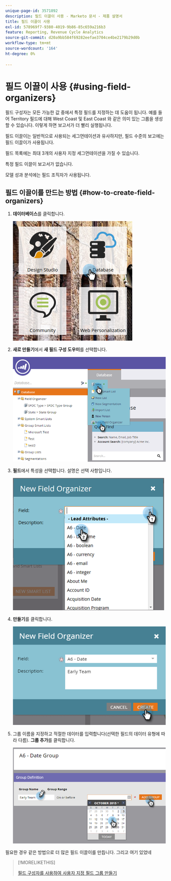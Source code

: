 ```yaml
---
unique-page-id: 3571892
description: 필드 이끌이 사용 - Marketo 문서 - 제품 설명서
title: 필드 이끌이 사용
exl-id: 578969f7-9380-4019-9b86-85c659a216b3
feature: Reporting, Revenue Cycle Analytics
source-git-commit: d20a9bb584f69282eefae3704ce4be2179b29d0b
workflow-type: tm+mt
source-wordcount: '164'
ht-degree: 0%

---
```


# 필드 이끌이 사용 {#using-field-organizers}

필드 구성자는 모든 가능한 값 중에서 특정 필드를 지정하는 데 도움이 됩니다. 예를 들어 Territory 필드에 대해 West Coast 및 East Coast 와 같은 의미 있는 그룹을 생성할 수 있습니다. 이렇게 하면 보고서가 더 빨리 실행됩니다.

필드 이끌이는 일반적으로 사용되는 세그먼테이션과 유사하지만, 필드 수준의 보고에는 필드 이끌이가 사용됩니다.

필드 목록에는 최대 3개의 사용자 지정 세그먼테이션을 가질 수 있습니다.

특정 필드 이끌이 보고서가 없습니다.

모델 성과 분석에는 필드 조직자가 사용됩니다.

## 필드 이끌이를 만드는 방법 {#how-to-create-field-organizers}

1. **데이터베이스**&#x200B;를 클릭합니다.

   ![](assets/db.png)

1. **새로 만들기**&#x200B;에서 **새 필드 구성 도우미**&#x200B;를 선택합니다.

   ![](assets/two-1.png)

1. **필드**&#x200B;에서 특성을 선택합니다. 설명은 선택 사항입니다.

   ![](assets/three-1.png)

1. **만들기**&#x200B;를 클릭합니다.

   ![](assets/image2015-9-3-16-3a36-3a31.png)

1. 그룹 이름을 지정하고 적절한 데이터를 입력합니다(선택한 필드의 데이터 유형에 따라 다름). **그룹 추가**&#x200B;를 클릭합니다.

   ![](assets/image2015-9-3-16-3a40-3a45.png)

필요한 경우 같은 방법으로 더 많은 필드 이끌이를 만듭니다. 그리고 여기 있었네

>[!MORELIKETHIS]
>
>[필드 구성자를 사용하여 사용자 지정 필드 그룹 만들기](/help/marketo/product-docs/reporting/revenue-cycle-analytics/revenue-tools/field-organizers/create-custom-field-groups-using-the-field-organizer.md)
